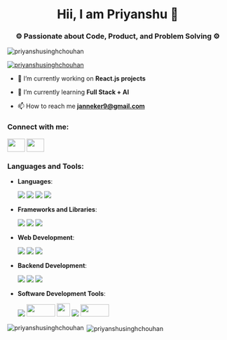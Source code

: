 <h1 align="center">Hii, I am Priyanshu 👋</h1>
<h3 align="center">⚙️ Passionate about Code, Product, and Problem Solving ⚙️</h3>

<p align="left"> <img src="https://komarev.com/ghpvc/?username=priyanshusinghchouhan&label=Profile%20views&color=0e75b6&style=flat" alt="priyanshusinghchouhan" /> </p>

<p align="left"> <a href="https://github.com/ryo-ma/github-profile-trophy"><img src="https://github-profile-trophy.vercel.app/?username=priyanshusinghchouhan" alt="priyanshusinghchouhan" /></a> </p>

- 🔭 I’m currently working on **React.js projects**

- 🌱 I’m currently learning **Full Stack + AI**

- 📫 How to reach me **janneker9@gmail.com**

<h3 align="left">Connect with me:</h3>
<p align="left">
<a href="https://x.com/priyansuSingh_X" target="_blank"><img align="center" src="https://upload.wikimedia.org/wikipedia/commons/thumb/b/b7/X_logo.jpg/1200px-X_logo.jpg?20230724061250" height="30" width="40" /></a>
<a href="https://www.linkedin.com/in/zel-trax-bbb5a7247/" target="_blank"><img align="center" src="https://upload.wikimedia.org/wikipedia/commons/thumb/8/81/LinkedIn_icon.svg/1024px-LinkedIn_icon.svg.png" alt="" height="30" width="40" /></a>
</p>

<h3 align="left">Languages and Tools:</h3>

- **Languages**:  
  <div align="left">
    <img src="https://img.shields.io/badge/C-00599C?style=for-the-badge&logo=c&logoColor=white" /> 
    <img src="https://img.shields.io/badge/Java-007396?style=for-the-badge&logo=java&logoColor=white" />
    <img src="https://img.shields.io/badge/JavaScript-F7DF1E?style=for-the-badge&logo=javascript&logoColor=black" />
    <img src="https://img.shields.io/badge/Python-3776AB?style=for-the-badge&logo=python&logoColor=white" />
  </div>

- **Frameworks and Libraries**:  
  <div align="left"> 
    <img src="https://img.shields.io/badge/React-61DAFB?style=for-the-badge&logo=react&logoColor=white" />  
    <img src="https://img.shields.io/badge/Node.js-339933?style=for-the-badge&logo=nodedotjs&logoColor=white" />  
    <img src="https://img.shields.io/badge/Express.js-404D59?style=for-the-badge" />  
  </div>

- **Web Development**:  
  <div align="left">
    <img src="https://img.shields.io/badge/HTML5-E34F26?style=for-the-badge&logo=html5&logoColor=white" />  
    <img src="https://img.shields.io/badge/CSS3-1572B6?style=for-the-badge&logo=css3&logoColor=white" />  
    <img src="https://img.shields.io/badge/JavaScript-F7DF1E?style=for-the-badge&logo=javascript&logoColor=black" />  
  </div>

- **Backend Development**:  
  <div align="left">
    <img src="https://img.shields.io/badge/Node.js-339933?style=for-the-badge&logo=nodedotjs&logoColor=white" />  
    <img src="https://img.shields.io/badge/Express.js-404D59?style=for-the-badge" />
    <img src="https://img.shields.io/badge/MongoDB-47A248?style=for-the-badge&logo=mongodb&logoColor=white" />
  </div>

- **Software Development Tools**:  
  <div align="left">
    <img src="https://img.shields.io/badge/Git-F05032?style=for-the-badge&logo=git&logoColor=white" /> 
    <img src="https://miro.medium.com/v2/resize:fit:1400/format:webp/1*WaaXnUvhvrswhBJSw4YTuQ.png" height="28" width="65px" />
    <img src="https://miro.medium.com/v2/resize:fit:1400/format:webp/0*cLYb3fm4zU6LhjHu.png" height="30px"/>
    <img src="https://img.shields.io/badge/VS_Code-007ACC?style=for-the-badge&logo=visual-studio-code&logoColor=white" />  
    <img src="https://db0dce98.delivery.rocketcdn.me/en/files/2024/01/jupyter.webp" height="28px" width="65px"/> 
  </div>



<p><img align="left" src="https://github-readme-stats.vercel.app/api/top-langs?username=priyanshusinghchouhan&show_icons=true&locale=en&layout=compact" alt="priyanshusinghchouhan" /></p>

<p>&nbsp;<img align="center" src="https://github-readme-stats.vercel.app/api?username=priyanshusinghchouhan&show_icons=true&locale=en&layout=compact" alt="priyanshusinghchouhan" /></p>



